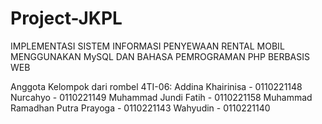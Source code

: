 # Project-JKPL
IMPLEMENTASI SISTEM INFORMASI PENYEWAAN RENTAL MOBIL MENGGUNAKAN MySQL DAN BAHASA PEMROGRAMAN PHP BERBASIS WEB

Anggota Kelompok dari rombel 4TI-06:
Addina Khairinisa - 0110221148
Nurcahyo - 0110221149
Muhammad Jundi Fatih - 0110221158
Muhammad Ramadhan Putra Prayoga - 0110221143
Wahyudin - 0110221140
